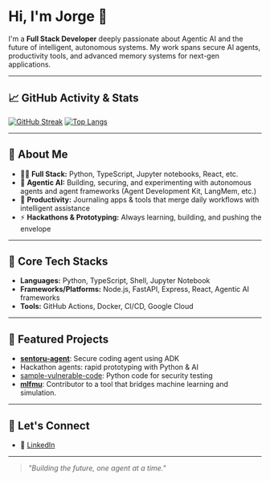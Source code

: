 # Hi, I'm Jorge 👋

I'm a **Full Stack Developer** deeply passionate about Agentic AI and the future of intelligent, autonomous systems. My work spans secure AI agents, productivity tools, and advanced memory systems for next-gen applications.

---

## 📈 GitHub Activity & Stats
[![GitHub Streak](https://github-readme-streak-stats-eight.vercel.app/?user=Jorgelmh&theme=dark)](https://git.io/streak-stats)
[![Top Langs](https://github-readme-stats.vercel.app/api/top-langs/?username=Jorgelmh&layout=compact&theme=github_dark)](https://github.com/anuraghazra/github-readme-stats)

---

## 🚀 About Me

- 🧑‍💻 **Full Stack:** Python, TypeScript, Jupyter notebooks, React, etc.
- 🤖 **Agentic AI:** Building, securing, and experimenting with autonomous agents and agent frameworks (Agent Development Kit, LangMem, etc.)
- 📝 **Productivity:** Journaling apps & tools that merge daily workflows with intelligent assistance
- ⚡ **Hackathons & Prototyping:** Always learning, building, and pushing the envelope

---

## 🧰 Core Tech Stacks

- **Languages:** Python, TypeScript, Shell, Jupyter Notebook
- **Frameworks/Platforms:** Node.js, FastAPI, Express, React, Agentic AI frameworks
- **Tools:** GitHub Actions, Docker, CI/CD, Google Cloud

---

## 🌟 Featured Projects

- [**sentoru-agent**](https://github.com/Jorgelmh/sentoru-agent): Secure coding agent using ADK
- Hackathon agents: rapid prototyping with Python & AI
- [sample-vulnerable-code](https://github.com/Jorgelmh/sample-vulnerable-code): Python code for security testing
- [**mlfmu**](https://github.com/dnv-opensource/mlfmu): Contributor to a tool that bridges machine learning and simulation.  

---

## 🤝 Let's Connect

- 💬 [LinkedIn](https://www.linkedin.com/in/jorgelmh/)

---

> *"Building the future, one agent at a time."*
